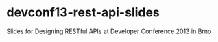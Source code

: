 devconf13-rest-api-slides
=========================

Slides for Designing RESTful APIs at Developer Conference 2013 in Brno